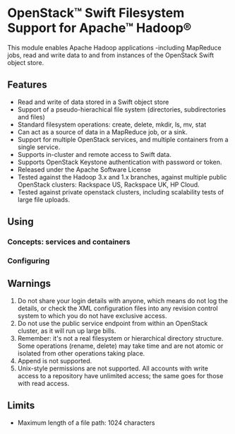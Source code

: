 <!---
/**
 * Licensed to the Apache Software Foundation (ASF) under one
 * or more contributor license agreements.  See the NOTICE file
 * distributed with this work for additional information
 * regarding copyright ownership.  The ASF licenses this file
 * to you under the Apache License, Version 2.0 (the
 * "License"); you may not use this file except in compliance
 * with the License.  You may obtain a copy of the License at
 *
 *     http://www.apache.org/licenses/LICENSE-2.0
 *
 * Unless required by applicable law or agreed to in writing, software
 * distributed under the License is distributed on an "AS IS" BASIS,
 * WITHOUT WARRANTIES OR CONDITIONS OF ANY KIND, either express or implied.
 * See the License for the specific language governing permissions and
 * limitations under the License.
 */
-->

# OpenStack&trade; Swift Filesystem Support for Apache&trade; Hadoop&reg;

This module enables Apache Hadoop applications -including MapReduce jobs,
read and write data to and from instances of the OpenStack Swift object store.

## Features

* Read and write of data stored in a Swift object store
* Support of a pseudo-hierachical file system (directories, subdirectories
and files)
* Standard filesystem operations: create, delete, mkdir, ls, mv, stat
* Can act as a source of data in a MapReduce job, or a sink.
* Support for multiple OpenStack services, and multiple containers from a single
service.
* Supports in-cluster and remote access to Swift data.
* Supports OpenStack Keystone authentication with password or token.
* Released under the Apache Software License
* Tested against the Hadoop 3.x and 1.x branches, against multiple public
OpenStack clusters: Rackspace US, Rackspace UK, HP Cloud.
* Tested against private openstack clusters, including scalability tests of
large file uploads.



## Using

### Concepts: services and containers

### Configuring


## Warnings

1. Do not share your login details with anyone, which means do not log the
details, or check the XML configuration files into any revision control
system to which you do not have exclusive access.
1. Do not use the public service endpoint from within an OpenStack cluster,
as it will run up large bills.
1. Remember: it's not a real filesystem or hierarchical directory structure.
Some operations (rename, delete) may take time and are not atomic or isolated
from other operations taking place.
1. Append is not supported.
1. Unix-style permissions are not supported. All accounts with write access
to a repository have unlimited access; the same goes for those with read access.


## Limits

* Maximum length of a file path: 1024 characters
